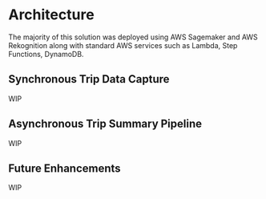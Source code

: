 # Architecture

The majority of this solution was deployed using AWS Sagemaker and AWS Rekognition along with standard AWS services such as Lambda, Step Functions, DynamoDB.

<object data="../images/AWS-Architecture.pdf" type="application/pdf" style="height:600px;width:100%"></object>

## Synchronous Trip Data Capture

WIP

## Asynchronous Trip Summary Pipeline

WIP

## Future Enhancements

WIP
